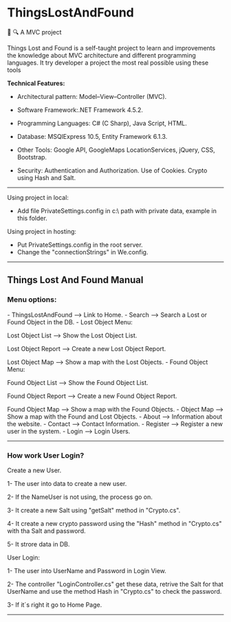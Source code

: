 # ThingsLostAndFound
:construction: 🔍 A MVC project

Things Lost and Found is a self-taught project to learn and improvements the knowledge about MVC architecture and different programming languages. It try developer a project the most real possible using these tools

**Technical Features:**

- Architectural pattern: Model–View–Controller (MVC).<p>
- Software Framework:.NET Framework 4.5.2.<p>
- Programming Languages: C# (C Sharp), Java Script, HTML.<p>
- Database: MSQlExpress 10.5, Entity Framework 6.1.3.<p>
- Other Tools: Google API, GoogleMaps LocationServices, jQuery, CSS, Bootstrap.<p>
- Security: Authentication and Authorization. Use of Cookies. Crypto using Hash and Salt.<p>

---

Using project in local:<p>
- Add file PrivateSettings.config in c:\ path with private data, example in this folder.<p>

Using project in hosting:<p>
- Put PrivateSettings.config in the root server.
- Change the "connectionStrings" in We.config.

---
<h2>Things Lost And Found Manual</h2>

<h3>Menu options:</h3>
- ThingsLostAndFound --> Link to Home.
- Search --> Search a Lost or Found Object in the DB.
- Lost Object Menu:
<p>Lost Object List --> Show the Lost Object List.
<p>Lost Object Report --> Create a new Lost Object Report.
<p>Lost Object Map --> Show a map with the Lost Objects.
- Found Object Menu:
<p>Found Object List --> Show the Found Object List.
<p>Found Object Report --> Create a new Found Object Report.
<p>Found Object Map --> Show a map with the Found Objects.
- Object Map --> Show a map with the Found and Lost Objects.
- About --> Information about the website.
- Contact --> Contact Information.
- Register --> Register a new user in the system.
- Login --> Login Users.



---
<h3>How work User Login?</h3><p>
Create a new User.<p>
1- The user into data to create a new user.<p>
2- If the NameUser is not using, the process go on.<p>
3- It create a new Salt using "getSalt" method in "Crypto.cs".<p>
4- It create a new crypto password using the "Hash" method in "Crypto.cs" with tha Salt and password.<p>
5- It strore data in DB.<p> 

User Login:<p>
1- The user into UserName and Password in Login View.<p>
2- The controller "LoginController.cs" get these data, retrive the Salt for that UserName and use the method Hash in "Crypto.cs" to check the password.<p>
3- If it´s right it go to Home Page.<p>

---
